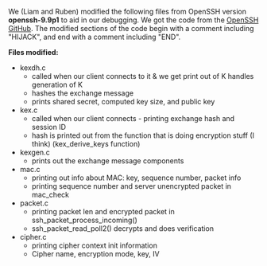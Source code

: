 We (Liam and Ruben) modified the following files from OpenSSH version **openssh-9.9p1** to aid in our debugging. We got the code from the [OpenSSH GitHub](https://github.com/openssh/openssh-portable). The modified sections of the code begin with a comment including "HIJACK", and end with a comment including "END". 

**Files modified:**
- kexdh.c 
    - called when our client connects to it & we get print out of K
handles generation of K
    - hashes the exchange message
    - prints shared secret, computed key size, and public key
- kex.c 
    - called when our client connects - printing exchange hash and session ID
    - hash is printed out from the function that is doing encryption stuff (I think) (kex_derive_keys function)
- kexgen.c 
    - prints out the exchange message components
- mac.c
    - printing out info about MAC: key, sequence number, packet info
    - printing sequence number and server unencrypted packet in mac_check
- packet.c 
    - printing packet len and encrypted packet in ssh_packet_process_incoming()
    - ssh_packet_read_poll2() decrypts and does verification
- cipher.c
    - printing cipher context init information
    - Cipher name, encryption mode, key, IV

